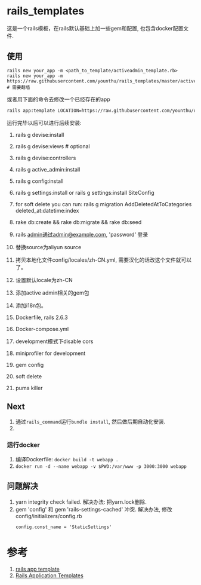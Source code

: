 # rails_templates
这是一个rails模板，在rails默认基础上加一些gem和配置, 也包含docker配置文件.


## 使用

~~~shell
rails new your_app -m <path_to_template/activeadmin_template.rb>
rails new your_app -m https://raw.githubusercontent.com/younthu/rails_templates/master/activeadmin_template.rb # 需要翻墙
~~~

或者用下面的命令去修改一个已经存在的app

~~~sh
rails app:template LOCATION=https://raw.githubusercontent.com/younthu/rails_templates/master/activeadmin_template.rb # 需要翻墙
~~~

运行完毕以后可以进行后续安装:

1. rails g devise:install
  1. rails g devise:views <user># optional
  1. rails g devise:controllers <user>
2. rails g active_admin:install
1. rails g config:install
1. rails g settings:install 
   or rails g settings:install SiteConfig
1. for soft delete you can run: rails g migration AddDeletedAtToCategories deleted_at:datetime:index
3. rake db:create && rake db:migrate && rake db:seed
4. rails admin通过admin@example.com, 'password' 登录


1. 替换source为aliyun source
2. 拷贝本地化文件config/locales/zh-CN.yml, 需要汉化的话改这个文件就可以了。
3. 设置默认locale为zh-CN
4. 添加active admin相关的gem包
5. 添加i18n包。
6. Dockerfile, rails 2.6.3
7. Docker-compose.yml
8. development模式下disable cors
9. miniprofiler for development
10. gem config
11. soft delete
12. puma killer

## Next

1. 通过`rails_command`运行`bundle install`, 然后做后期自动化安装.
2. 
### 运行docker 

  1. 编译Dockerfile: `docker build -t webapp .`
  2. `docker run -d --name webapp -v $PWD:/var/www -p 3000:3000 webapp` 
## 问题解决
1. yarn integrity check failed.  解决办法: 把yarn.lock删除.
2. gem 'config' 和 gem 'rails-settings-cached' 冲突. 解决办法, 修改config/initializers/config.rb
   ~~~
   config.const_name = 'StaticSettings'
   ~~~

# 参考
1. [rails app template](https://multithreaded.stitchfix.com/blog/2014/01/06/rails-app-templates/)
2. [Rails Application Templates](https://guides.rubyonrails.org/rails_application_templates.html)